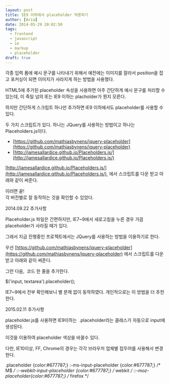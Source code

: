 ```yaml
---
layout: post
title: IE9 이하에서 placeholder 적용하기
author: [Aria]
date: 2014-05-29 20:02:50
tags:
  - frontend
  - javascript
  - ie
  - markup
  - placeholder
draft: true
---
```


각종 입력 폼에 예시 문구를 나타내기 위해서 예전에는 이미지를 잘라서 position을 잡고 포커싱이 되면 이미지가 사라지게 하는 방법을 사용했다.

HTML5에 추가된 placeholder 속성을 사용하면 아주 간단하게 예시 문구를 처리할 수 있는데, 이 죽일 넘의 IE는 IE9 이하는 placholder가 뭔지 모른다.

하지만 간단하게 스크립트 하나만 추가하면 IE9 이하에서도 placeholder를 사용할 수 있다.

두 가지 스크립트가 있다. 하나는 JQuery를 사용하는 방법이고 하나는 Placeholders.js이다.

*   [https://github.com/mathiasbynens/jquery-placeholder](https://github.com/mathiasbynens/jquery-placeholder)
*   [http://jamesallardice.github.io/Placeholders.js/](http://jamesallardice.github.io/Placeholders.js/)

[http://jamesallardice.github.io/Placeholders.js/](http://jamesallardice.github.io/Placeholders.js/)  에서 스크립트를 다운 받고 아래와 같이 써준다.

<script src="placeholders.min.js"></script>

이러면 끝!  
각 버전별로 잘 동작하는 것을 확인할 수 있었다.

2014.09.22 추가사항

Placeholder.js 파일은 간편하지만, IE7~9에서 새로고침을 누른 경우 가끔 placeholder가 사라질 때가 있다.

그래서 지금 진행중인 프로젝트에서는 JQuery를 사용하는 방법을 이용하기로 한다.

우선 [https://github.com/mathiasbynens/jquery-placeholder](https://github.com/mathiasbynens/jquery-placeholder) 에서 스크립트를 다운받고 아래와 같이 써준다.

<script src="jquery.placeholder.js"></script>

그런 다음,  코드 한 줄을 추가한다.

$('input, textarea').placeholder();

IE7~9에서 전부 확인해보니 별 문제 없이 동작하였다. 개인적으로는 이 방법을 더 추천한다.

2015.02.11 추가사항

placeholder.js를 사용하면 IE9이하는  .placeholder라는 클래스가 자동으로 input에 생성된다.

이것을 이용하여 placeholder 색상을 바꿀수 있다.

다만, IE10이상, FF, Chrome의 경우는 각각 브라우저 업체별 접두어를 사용해서 변경한다.

.placeholder {color:#677787;}
:-ms-input-placeholder {color:#677787;} /* M$ */
::-webkit-input-placeholder {color:#677787;} /* webkit */
::-moz-placeholder{color:#677787;} /* firefox */